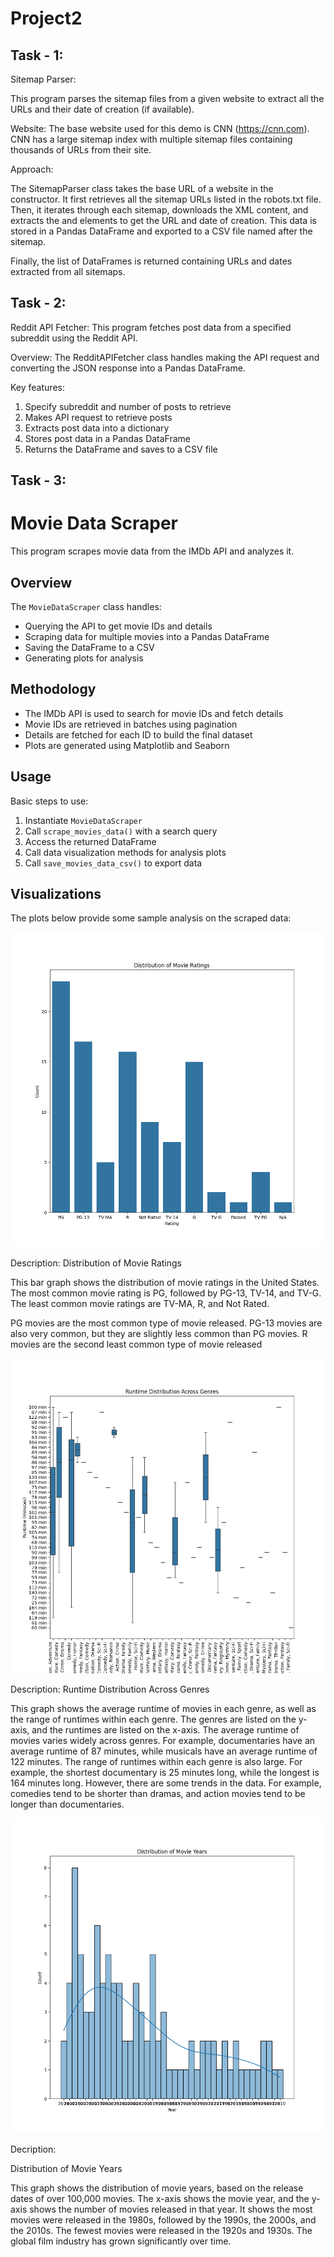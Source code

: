 # Project2

## Task - 1: 

Sitemap Parser:

This program parses the sitemap files from a given website to extract all the URLs and their date of creation (if available).

Website: The base website used for this demo is CNN (https://cnn.com). CNN has a large sitemap index with multiple sitemap files containing thousands of URLs from their site.

Approach:

The SitemapParser class takes the base URL of a website in the constructor. It first retrieves all the sitemap URLs listed in the robots.txt file. Then, it iterates through each sitemap, downloads the XML content, and extracts the <loc> and <lastmod> elements to get the URL and date of creation. This data is stored in a Pandas DataFrame and exported to a CSV file named after the sitemap.

Finally, the list of DataFrames is returned containing URLs and dates extracted from all sitemaps.

## Task - 2:

Reddit API Fetcher: This program fetches post data from a specified subreddit using the Reddit API.

Overview: The RedditAPIFetcher class handles making the API request and converting the JSON response into a Pandas DataFrame.

Key features:

1. Specify subreddit and number of posts to retrieve
2. Makes API request to retrieve posts
3. Extracts post data into a dictionary
4. Stores post data in a Pandas DataFrame
5. Returns the DataFrame and saves to a CSV file

## Task - 3:

# Movie Data Scraper

This program scrapes movie data from the IMDb API and analyzes it.

## Overview

The `MovieDataScraper` class handles:

- Querying the API to get movie IDs and details
- Scraping data for multiple movies into a Pandas DataFrame
- Saving the DataFrame to a CSV
- Generating plots for analysis

## Methodology

- The IMDb API is used to search for movie IDs and fetch details 
- Movie IDs are retrieved in batches using pagination
- Details are fetched for each ID to build the final dataset
- Plots are generated using Matplotlib and Seaborn
  
## Usage

Basic steps to use:

1. Instantiate `MovieDataScraper` 
2. Call `scrape_movies_data()` with a search query 
3. Access the returned DataFrame
4. Call data visualization methods for analysis plots
5. Call `save_movies_data_csv()` to export data



## Visualizations

The plots below provide some sample analysis on the scraped data:


![Rating Distribution](visualizations/rating_distribution.png)

Description: 
Distribution of Movie Ratings

This bar graph shows the distribution of movie ratings in the United States. The most common movie rating is PG, followed by PG-13, TV-14, and TV-G. The least common movie ratings are TV-MA, R, and Not Rated.

PG movies are the most common type of movie released.
PG-13 movies are also very common, but they are slightly less common than PG movies.
R movies are the second least common type of movie released 

![Runtime For Different Genres](visualizations/runtime_by_genre.png)

Description:
Runtime Distribution Across Genres

This graph shows the average runtime of movies in each genre, as well as the range of runtimes within each genre. The genres are listed on the y-axis, and the runtimes are listed on the x-axis.
The average runtime of movies varies widely across genres. For example, documentaries have an average runtime of 87 minutes, while musicals have an average runtime of 122 minutes.
The range of runtimes within each genre is also large. For example, the shortest documentary is 25 minutes long, while the longest is 164 minutes long.
However, there are some trends in the data. For example, comedies tend to be shorter than dramas, and action movies tend to be longer than documentaries.

![Year Wise Movie Distributions](visualizations/year_distribution.png)

Decription: 

Distribution of Movie Years

This graph shows the distribution of movie years, based on the release dates of over 100,000 movies. The x-axis shows the movie year, and the y-axis shows the number of movies released in that year. It shows the most movies were released in the 1980s, followed by the 1990s, the 2000s, and the 2010s. The fewest movies were released in the 1920s and 1930s.
The global film industry has grown significantly over time.

